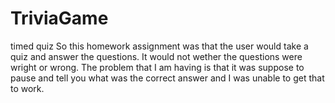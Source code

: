 # TriviaGame
timed quiz
So this homework assignment was that the user would take a quiz and answer the questions. It would not wether the questions were wright or wrong. The problem that I am having is that it was suppose to pause and tell you what was the correct answer and I was unable to get that to work.
